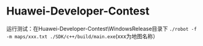 # Huawei-Developer-Contest

运行测试：在Huawei-Developer-Contest\WindowsRelease目录下
`./robot -f -m maps/xxx.txt ./SDK/c++/build/main.exe`(xxx为地图名称）

